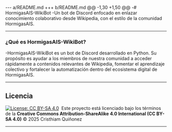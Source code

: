 --- a/README.md
+++ b/README.md
@@ -1,30 +1,50 @@
-# HormigasAIS-WikiBot
-Un bot de Discord enfocado en enlazar conocimiento colaborativo desde Wikipedia, con el estilo de la comunidad HormigasAIS.

---

### ¿Qué es HormigasAIS-WikiBot?
-HormigasAIS-WikiBot es un bot de Discord desarrollado en Python. Su propósito es ayudar a los miembros de nuestra comunidad a acceder rápidamente a contenidos relevantes de Wikipedia, fomentar el aprendizaje colectivo y fortalecer la automatización dentro del ecosistema digital de HormigasAIS.

--- 

## Licencia
[![License: CC BY-SA 4.0](https://img.shields.io/badge/License-CC%20BY--SA%204.0-lightgrey.svg)](https://creativecommons.org/licenses/by-sa/4.0/)  
Este proyecto está licenciado bajo los términos de la **Creative Commons Attribution-ShareAlike 4.0 International (CC BY-SA 4.0)** © 2025 Cristhiam Quiñonez 

---
